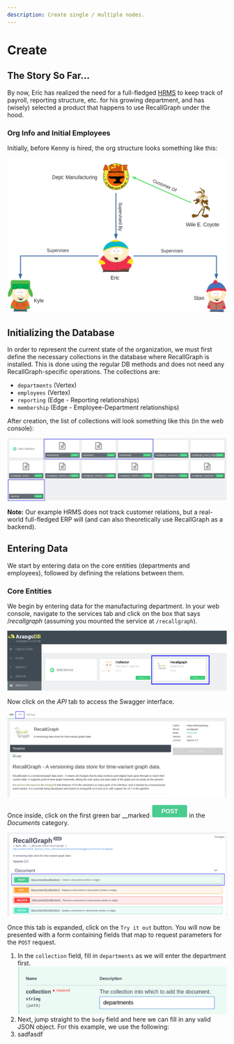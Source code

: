 ```yaml
---
description: Create single / multiple nodes.
---
```


# Create

## The Story So Far...

By now, Eric has realized the need for a full-fledged [HRMS](https://en.wikipedia.org/wiki/Human_resource_management_system) to keep track of payroll, reporting structure, etc. for his growing department, and has \(wisely\) selected a product that happens to use RecallGraph under the hood.

### Org Info and Initial Employees

Initially, before Kenny is hired, the org structure looks something like this:

![Eric heads the manufacturing unit. Kyle and Stan report to Eric.](../../../.gitbook/assets/examples-1.png)

## Initializing the Database

In order to represent the current state of the organization, we must first define the necessary collections in the database where RecallGraph is installed. This is done using the regular DB methods and does not need any RecallGraph-specific operations. The collections are:

* `departments` \(Vertex\)
* `employees` \(Vertex\)
* `reporting` \(Edge - Reporting relationships\)
* `membership` \(Edge - Employee-Department relationships\)

After creation, the list of collections will look something like this \(in the web console\):

![User-defined collections highlighted in blue.](../../../.gitbook/assets/examples-create.png)

**Note:** Our example HRMS does not track customer relations, but a real-world full-fledged ERP will \(and can also theoretically use RecallGraph as a backend\).

## Entering Data

We start by entering data on the core entities \(departments and employees\), followed by defining the relations between them.

### Core Entities

We begin by entering data for the manufacturing department. In your web console, navigate to the services tab and click on the box that says /_recallgraph_ \(assuming you mounted the service at `/recallgraph`\).

![](../../../.gitbook/assets/screenshot_2020-05-05_19-10-37.png)

Now click on the _API_ tab to access the Swagger interface.

![](../../../.gitbook/assets/examples-create-2.png)

Once inside, click on the first green bar __marked ![](../../../.gitbook/assets/image%20%281%29.png) in the _Documents_ category.

![](../../../.gitbook/assets/examples-create-3.png)

Once this tab is expanded, click on the `Try it out` button. You will now be presented with a form containing fields that map to request parameters for the `POST` request.

1. In the `collection` field, fill in `departments` as we will enter the department first.   ![](../../../.gitbook/assets/image.png) 
2. Next, jump straight to the `body` field and here we can fill in any valid JSON object. For this example, we use the following:   
3. sadfasdf

